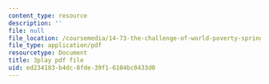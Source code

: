 ```yaml
---
content_type: resource
description: ''
file: null
file_location: /coursemedia/14-73-the-challenge-of-world-poverty-spring-2011/ed234183b4dc8fde39f16104bc0433d0_b0VOqHiq5zU.pdf
file_type: application/pdf
resourcetype: Document
title: 3play pdf file
uid: ed234183-b4dc-8fde-39f1-6104bc0433d0
---
```


